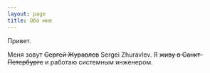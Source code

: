 ```yaml
---
layout: page
title: Обо мне
---
```


Привет.

Меня зовут ~~Сергей Журавлев~~ Sergei Zhuravlev. Я ~~живу в Санкт-Петербурге~~ и работаю системным инженером.

